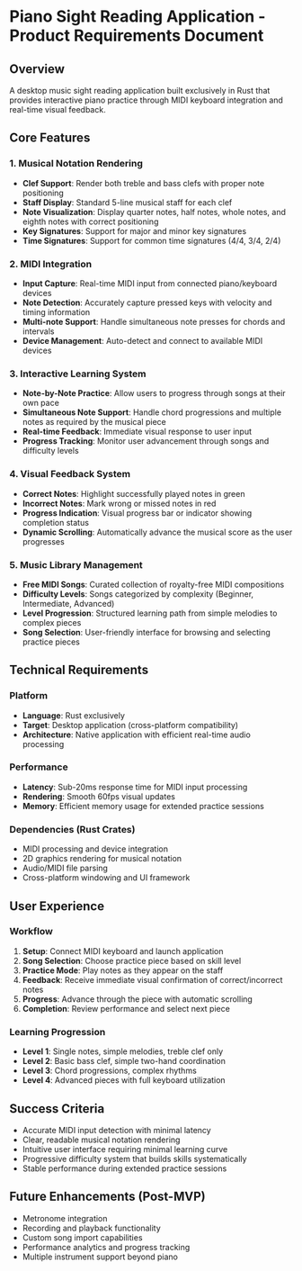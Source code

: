 # Piano Sight Reading Application - Product Requirements Document

## Overview

A desktop music sight reading application built exclusively in Rust that provides interactive piano practice through MIDI keyboard integration and real-time visual feedback.

## Core Features

### 1. Musical Notation Rendering
- **Clef Support**: Render both treble and bass clefs with proper note positioning
- **Staff Display**: Standard 5-line musical staff for each clef
- **Note Visualization**: Display quarter notes, half notes, whole notes, and eighth notes with correct positioning
- **Key Signatures**: Support for major and minor key signatures
- **Time Signatures**: Support for common time signatures (4/4, 3/4, 2/4)

### 2. MIDI Integration
- **Input Capture**: Real-time MIDI input from connected piano/keyboard devices
- **Note Detection**: Accurately capture pressed keys with velocity and timing information
- **Multi-note Support**: Handle simultaneous note presses for chords and intervals
- **Device Management**: Auto-detect and connect to available MIDI devices

### 3. Interactive Learning System
- **Note-by-Note Practice**: Allow users to progress through songs at their own pace
- **Simultaneous Note Support**: Handle chord progressions and multiple notes as required by the musical piece
- **Real-time Feedback**: Immediate visual response to user input
- **Progress Tracking**: Monitor user advancement through songs and difficulty levels

### 4. Visual Feedback System
- **Correct Notes**: Highlight successfully played notes in green
- **Incorrect Notes**: Mark wrong or missed notes in red
- **Progress Indication**: Visual progress bar or indicator showing completion status
- **Dynamic Scrolling**: Automatically advance the musical score as the user progresses

### 5. Music Library Management
- **Free MIDI Songs**: Curated collection of royalty-free MIDI compositions
- **Difficulty Levels**: Songs categorized by complexity (Beginner, Intermediate, Advanced)
- **Level Progression**: Structured learning path from simple melodies to complex pieces
- **Song Selection**: User-friendly interface for browsing and selecting practice pieces

## Technical Requirements

### Platform
- **Language**: Rust exclusively
- **Target**: Desktop application (cross-platform compatibility)
- **Architecture**: Native application with efficient real-time audio processing

### Performance
- **Latency**: Sub-20ms response time for MIDI input processing
- **Rendering**: Smooth 60fps visual updates
- **Memory**: Efficient memory usage for extended practice sessions

### Dependencies (Rust Crates)
- MIDI processing and device integration
- 2D graphics rendering for musical notation
- Audio/MIDI file parsing
- Cross-platform windowing and UI framework

## User Experience

### Workflow
1. **Setup**: Connect MIDI keyboard and launch application
2. **Song Selection**: Choose practice piece based on skill level
3. **Practice Mode**: Play notes as they appear on the staff
4. **Feedback**: Receive immediate visual confirmation of correct/incorrect notes
5. **Progress**: Advance through the piece with automatic scrolling
6. **Completion**: Review performance and select next piece

### Learning Progression
- **Level 1**: Single notes, simple melodies, treble clef only
- **Level 2**: Basic bass clef, simple two-hand coordination
- **Level 3**: Chord progressions, complex rhythms
- **Level 4**: Advanced pieces with full keyboard utilization

## Success Criteria
- Accurate MIDI input detection with minimal latency
- Clear, readable musical notation rendering
- Intuitive user interface requiring minimal learning curve
- Progressive difficulty system that builds skills systematically
- Stable performance during extended practice sessions

## Future Enhancements (Post-MVP)
- Metronome integration
- Recording and playback functionality
- Custom song import capabilities
- Performance analytics and progress tracking
- Multiple instrument support beyond piano